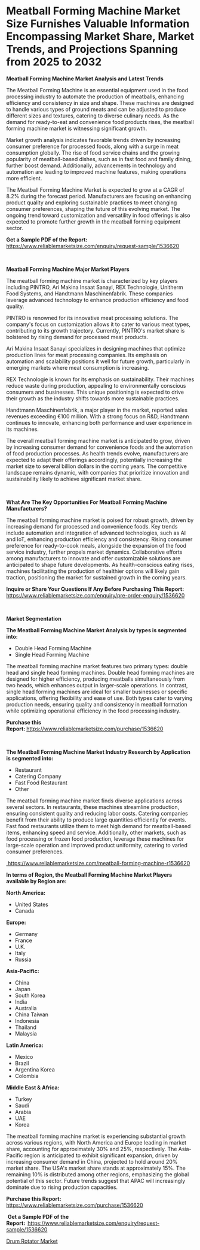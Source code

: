 <p><h1>Meatball Forming Machine Market Size Furnishes Valuable Information Encompassing Market Share, Market Trends, and Projections Spanning from 2025 to 2032</h1></p><p><strong>Meatball Forming Machine Market Analysis and Latest Trends</strong></p>
<p><p>The Meatball Forming Machine is an essential equipment used in the food processing industry to automate the production of meatballs, enhancing efficiency and consistency in size and shape. These machines are designed to handle various types of ground meats and can be adjusted to produce different sizes and textures, catering to diverse culinary needs. As the demand for ready-to-eat and convenience food products rises, the meatball forming machine market is witnessing significant growth.</p><p>Market growth analysis indicates favorable trends driven by increasing consumer preference for processed foods, along with a surge in meat consumption globally. The rise of food service chains and the growing popularity of meatball-based dishes, such as in fast food and family dining, further boost demand. Additionally, advancements in technology and automation are leading to improved machine features, making operations more efficient.</p><p>The Meatball Forming Machine Market is expected to grow at a CAGR of 8.2% during the forecast period. Manufacturers are focusing on enhancing product quality and exploring sustainable practices to meet changing consumer preferences, shaping the future of this evolving market. The ongoing trend toward customization and versatility in food offerings is also expected to promote further growth in the meatball forming equipment sector.</p></p>
<p><strong>Get a Sample PDF of the Report:&nbsp;</strong> <a href="https://www.reliablemarketsize.com/enquiry/request-sample/1536620?utm_campaign=2634&utm_medium=2&utm_source=Github&utm_content=ia&utm_term=11042025&utm_id=meatball-forming-machine">https://www.reliablemarketsize.com/enquiry/request-sample/1536620</a></p>
<p>&nbsp;</p>
<p><strong>Meatball Forming Machine Major Market Players</strong></p>
<p><p>The meatball forming machine market is characterized by key players including PINTRO, Ari Makina Insaat Sanayi, REX Technologie, Unitherm Food Systems, and Handtmann Maschinenfabrik. These companies leverage advanced technology to enhance production efficiency and food quality.</p><p>PINTRO is renowned for its innovative meat processing solutions. The company's focus on customization allows it to cater to various meat types, contributing to its growth trajectory. Currently, PINTRO's market share is bolstered by rising demand for processed meat products.</p><p>Ari Makina Insaat Sanayi specializes in designing machines that optimize production lines for meat processing companies. Its emphasis on automation and scalability positions it well for future growth, particularly in emerging markets where meat consumption is increasing.</p><p>REX Technologie is known for its emphasis on sustainability. Their machines reduce waste during production, appealing to environmentally conscious consumers and businesses. This unique positioning is expected to drive their growth as the industry shifts towards more sustainable practices.</p><p>Handtmann Maschinenfabrik, a major player in the market, reported sales revenues exceeding €100 million. With a strong focus on R&D, Handtmann continues to innovate, enhancing both performance and user experience in its machines.</p><p>The overall meatball forming machine market is anticipated to grow, driven by increasing consumer demand for convenience foods and the automation of food production processes. As health trends evolve, manufacturers are expected to adapt their offerings accordingly, potentially increasing the market size to several billion dollars in the coming years. The competitive landscape remains dynamic, with companies that prioritize innovation and sustainability likely to achieve significant market share.</p></p>
<p>&nbsp;</p>
<p><strong>What Are The Key Opportunities For Meatball Forming Machine Manufacturers?</strong></p>
<p><p>The meatball forming machine market is poised for robust growth, driven by increasing demand for processed and convenience foods. Key trends include automation and integration of advanced technologies, such as AI and IoT, enhancing production efficiency and consistency. Rising consumer preference for ready-to-cook meals, alongside the expansion of the food service industry, further propels market dynamics. Collaborative efforts among manufacturers to innovate and offer customizable solutions are anticipated to shape future developments. As health-conscious eating rises, machines facilitating the production of healthier options will likely gain traction, positioning the market for sustained growth in the coming years.</p></p>
<p><strong>Inquire or Share Your Questions If Any Before Purchasing This Report:</strong> <a href="https://www.reliablemarketsize.com/enquiry/pre-order-enquiry/1536620?utm_campaign=2634&utm_medium=2&utm_source=Github&utm_content=ia&utm_term=11042025&utm_id=meatball-forming-machine">https://www.reliablemarketsize.com/enquiry/pre-order-enquiry/1536620</a></p>
<p>&nbsp;</p>
<p><strong>Market Segmentation</strong></p>
<p><strong>The Meatball Forming Machine Market Analysis by types is segmented into:</strong></p>
<p><ul><li>Double Head Forming Machine</li><li>Single Head Forming Machine</li></ul></p>
<p><p>The meatball forming machine market features two primary types: double head and single head forming machines. Double head forming machines are designed for higher efficiency, producing meatballs simultaneously from two heads, which enhances output in larger-scale operations. In contrast, single head forming machines are ideal for smaller businesses or specific applications, offering flexibility and ease of use. Both types cater to varying production needs, ensuring quality and consistency in meatball formation while optimizing operational efficiency in the food processing industry.</p></p>
<p><strong>Purchase this Report:&nbsp;</strong><a href="https://www.reliablemarketsize.com/purchase/1536620?utm_campaign=2634&utm_medium=2&utm_source=Github&utm_content=ia&utm_term=11042025&utm_id=meatball-forming-machine">https://www.reliablemarketsize.com/purchase/1536620</a></p>
<p>&nbsp;</p>
<p><strong>The Meatball Forming Machine Market Industry Research by Application is segmented into:</strong></p>
<p><ul><li>Restaurant</li><li>Catering Company</li><li>Fast Food Restaurant</li><li>Other</li></ul></p>
<p><p>The meatball forming machine market finds diverse applications across several sectors. In restaurants, these machines streamline production, ensuring consistent quality and reducing labor costs. Catering companies benefit from their ability to produce large quantities efficiently for events. Fast food restaurants utilize them to meet high demand for meatball-based items, enhancing speed and service. Additionally, other markets, such as food processing or frozen food production, leverage these machines for large-scale operation and improved product uniformity, catering to varied consumer preferences.</p></p>
<p><a href="https://www.reliablemarketsize.com/meatball-forming-machine-r1536620?utm_campaign=2634&utm_medium=2&utm_source=Github&utm_content=ia&utm_term=11042025&utm_id=meatball-forming-machine">&nbsp;https://www.reliablemarketsize.com/meatball-forming-machine-r1536620</a></p>
<p><strong>In terms of Region, the Meatball Forming Machine Market Players available by Region are:</strong></p>
<p>
    <p> <strong> North America: </strong>
        <ul>
            <li>United States</li>
            <li>Canada</li>
        </ul>
        </p> 
    <p> <strong> Europe: </strong>
        <ul>
            <li>Germany</li>
            <li>France</li>
            <li>U.K.</li>
            <li>Italy</li>
            <li>Russia</li>
        </ul>
        </p> 
    <p> <strong> Asia-Pacific: </strong>
        <ul>
            <li>China</li>
            <li>Japan</li>
            <li>South Korea</li>
            <li>India</li>
            <li>Australia</li>
            <li>China Taiwan</li>
            <li>Indonesia</li>
            <li>Thailand</li>
            <li>Malaysia</li>
        </ul>
        </p> 
    <p> <strong> Latin America: </strong>
        <ul>
            <li>Mexico</li>
            <li>Brazil</li>
            <li>Argentina Korea</li>
            <li>Colombia</li>
        </ul>
        </p> 
    <p> <strong> Middle East & Africa: </strong>
        <ul>
            <li>Turkey</li>
            <li>Saudi</li>
            <li>Arabia</li>
            <li>UAE</li>
            <li>Korea</li>
        </ul>
    </p>
    </p>
<p><p>The meatball forming machine market is experiencing substantial growth across various regions, with North America and Europe leading in market share, accounting for approximately 30% and 25%, respectively. The Asia-Pacific region is anticipated to exhibit significant expansion, driven by increasing consumer demand in China, projected to hold around 20% market share. The USA's market share stands at approximately 15%. The remaining 10% is distributed among other regions, emphasizing the global potential of this sector. Future trends suggest that APAC will increasingly dominate due to rising production capacities.</p></p>
<p><strong>Purchase this Report: </strong><a href="https://www.reliablemarketsize.com/purchase/1536620?utm_campaign=2634&utm_medium=2&utm_source=Github&utm_content=ia&utm_term=11042025&utm_id=meatball-forming-machine">https://www.reliablemarketsize.com/purchase/1536620</a></p>
<p>&nbsp;<strong>Get a Sample PDF of the Report:&nbsp;&nbsp;</strong><a href="https://www.reliablemarketsize.com/enquiry/request-sample/1536620?utm_campaign=2634&utm_medium=2&utm_source=Github&utm_content=ia&utm_term=11042025&utm_id=meatball-forming-machine">https://www.reliablemarketsize.com/enquiry/request-sample/1536620</a></p>
<p><strong></strong></p>
<p><p><a href="https://github.com/grimssummouc/Market-Research-Report-List-1/blob/main/drum-rotator-market.md?utm_campaign=2634&utm_medium=2&utm_source=Github&utm_content=ia&utm_term=11042025&utm_id=meatball-forming-machine">Drum Rotator Market</a></p></p>